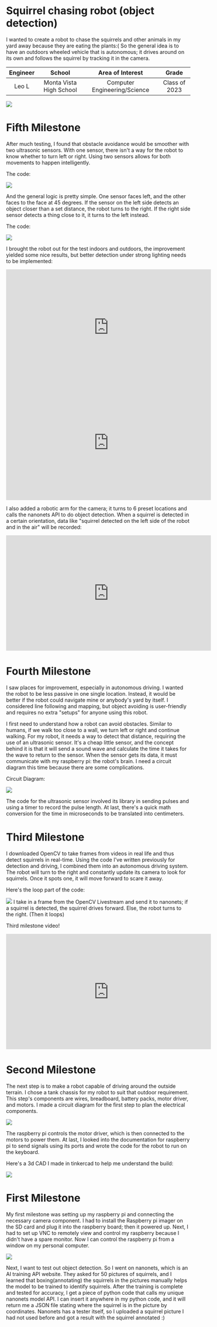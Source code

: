 ﻿# Squirrel chasing robot (object detection)
I wanted to create a robot to chase the squirrels and other animals in my yard away because they are eating the plants:( So the general idea is to have an outdoors wheeled vehicle that is autonomous; it drives around on its own and follows the squirrel by tracking it in the camera. 

| **Engineer** | **School** | **Area of Interest** | **Grade** |
|:--:|:--:|:--:|:--:|
| Leo L | Monta Vista High School | Computer Engineering/Science | Class of 2023

<html>
  <img src=".\Squirrel\squirrel-soldier.jpg">
</html>

# Fifth Milestone

After much testing, I found that obstacle avoidance would be smoother with two ultrasonic sensors. With one sensor, there isn't a way for the robot to know whether to turn left or right. Using two sensors allows for both movements to happen intelligently. 

The code:
<html>
  <img src=".\Squirrel\robotfrontpic.jpg">
</html>

And the general logic is pretty simple. One sensor faces left, and the other faces to the face at 45 degrees. If the sensor on the left side detects an object closer than a set distance, the robot turns to the right. If the right side sensor detects a thing close to it, it turns to the left instead. 

The code:
<html>
  <img src=".\Squirrel\code2.png">
</html>

I brought the robot out for the test indoors and outdoors, the improvement yielded some nice results, but better detection under strong lighting needs to be implemented:

<iframe width="560" height="315" src="https://www.youtube.com/embed/Bq1gSsVONK4" title="YouTube video player" frameborder="0" allow="accelerometer; autoplay; clipboard-write; encrypted-media; gyroscope; picture-in-picture" allowfullscreen></iframe>

<iframe width="560" height="315" src="https://www.youtube.com/embed/FaGb18Iz-pc" title="YouTube video player" frameborder="0" allow="accelerometer; autoplay; clipboard-write; encrypted-media; gyroscope; picture-in-picture" allowfullscreen></iframe>

I also added a robotic arm for the camera; it turns to 6 preset locations and calls the nanonets API to do object detection. When a squirrel is detected in a certain orientation, data like "squirrel detected on the left side of the robot and in the air" will be recorded: 
<iframe width="560" height="315" src="https://www.youtube.com/embed/Xa9hjKzuKOQ" title="YouTube video player" frameborder="0" allow="accelerometer; autoplay; clipboard-write; encrypted-media; gyroscope; picture-in-picture" allowfullscreen></iframe>


# Fourth Milestone

I saw places for improvement, especially in autonomous driving. I wanted the robot to be less passive in one single location. Instead, it would be better if the robot could navigate mine or anybody's yard by itself. I considered line following and mapping, but object avoiding is user-friendly and requires no extra "setups" for anyone using this robot. 

I first need to understand how a robot can avoid obstacles. Similar to humans, if we walk too close to a wall, we turn left or right and continue walking. For my robot, it needs a way to detect that distance, requiring the use of an ultrasonic sensor. It's a cheap little sensor, and the concept behind it is that it will send a sound wave and calculate the time it takes for the wave to return to the sensor. When the sensor gets its data, it must communicate with my raspberry pi: the robot's brain. I need a circuit diagram this time because there are some complications. 

Circuit Diagram:
<html>
  <img src=".\Squirrel\Untitled Sketch_bb.png">
</html>

The code for the ultrasonic sensor involved its library in sending pulses and using a timer to record the pulse length. At last, there's a quick math conversion for the time in microseconds to be translated into centimeters. 



# Third Milestone

I downloaded OpenCV to take frames from videos in real life and thus detect squirrels in real-time. Using the code I've written previously for detection and driving, I combined them into an autonomous driving system. The robot will turn to the right and constantly update its camera to look for squirrels. Once it spots one, it will move forward to scare it away. 

Here's the loop part of the code:
<html>
  <img src=".\Squirrel\code1.png">
</html>
I take in a frame from the OpenCV Livestream and send it to nanonets; if a squirrel is detected, the squirrel drives forward. Else, the robot turns to the right. (Then it loops)

Third milestone video!

<iframe width="560" height="315" src="https://www.youtube.com/embed/L_XB21rCPek" title="YouTube video player" frameborder="0" allow="accelerometer; autoplay; clipboard-write; encrypted-media; gyroscope; picture-in-picture" allowfullscreen></iframe>

# Second Milestone

The next step is to make a robot capable of driving around the outside terrain. I chose a tank chassis for my robot to suit that outdoor requirement. This step's components are wires, breadboard, battery packs, motor driver, and motors. I made a circuit diagram for the first step to plan the electrical components. 


<html>
  <img src=".\Squirrel\Circuit Sketch_bb.png">
</html>

The raspberry pi controls the motor driver, which is then connected to the motors to power them. At last, I looked into the documentation for raspberry pi to send signals using its ports and wrote the code for the robot to run on the keyboard.

Here's a 3d CAD I made in tinkercad to help me understand the build:
<html>
  <img src=".\Squirrel\2021-06-29 09-51-23_Trim.gif">
</html>



# First Milestone
  

My first milestone was setting up my raspberry pi and connecting the necessary camera component. I had to install the Raspberry pi imager on the SD card and plug it into the raspberry board; then it powered up. Next, I had to set up VNC to remotely view and control my raspberry because I didn't have a spare monitor. Now I can control the raspberry pi from a window on my personal computer. 

<html>
  <img src=".\Squirrel\nanonet.png">
</html>

Next, I want to test out object detection. So I went on nanonets, which is an AI training API website. They asked for 50 pictures of squirrels, and I learned that boxing(annotating) the squirrels in the pictures manually helps the model to be trained to identify squirrels. After the training is complete and tested for accuracy, I get a piece of python code that calls my unique nanonets model API. I can insert it anywhere in my python code, and it will return me a JSON file stating where the squirrel is in the picture by coordinates. Nanonets has a tester itself, so I uploaded a squirrel picture I had not used before and got a result with the squirrel annotated :) 

